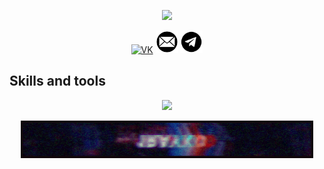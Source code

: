 
<p align="center">
  <a><img src='standard(2).gif'/></a>
</p>






<p align="center">
   <a href="https://vk.com/sudoreboot"><img alt="VK" width="36px" src="https://static.tildacdn.com/tild6230-3531-4233-b664-653436333631/IMGBIN_youtube-music.png"/></a>
   <a href='mailto:alexHate1@protonmail.com'><img  alt="Protonmail" width="36px" src="https://github.com/1Rayko/1Rayko/blob/main/pngegg.png?raw=true"/></a>
   <a href="https://t.me/the6udo"><img width="36px" src="telegram-black-icon.png"></a>
</p>  




## Skills and tools

<p align="center">
  
<img src="https://skillicons.dev/icons?i=java,kotlin,python,flask,c,cpp,cs,dotnet,php,js,html,css,md,git,linux,bash,mysql,docker,vim,neovim,vscode,visualstudio,arduino,androidstudio,gradle,figma,ps,ai&perline=7"/>

</p>
<p align="center">
  <a><img src='standard(1).gif'/></a>
</p>
